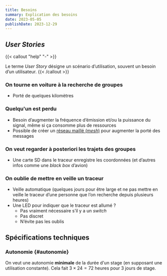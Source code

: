 ```yaml
---
title: Besoins
summary: Explication des besoins
date: 2023-05-05
publishDate: 2023-12-29
---
```


## *User Stories*

{{< callout "help" "-" >}}

  Le terme *User Story* désigne un scénario d’utilisation, souvent un besoin d’un utilisateur.
{{< /callout >}}

### On tourne en voiture à la recherche de groupes

- Porté de quelques kilomètres

### Quelqu'un est perdu

- Besoin d’augmenter la fréquence d’émission et/ou la puissance du signal, même si ça consomme plus de ressources
- Possible de créer un [réseau maillé (*mesh*)](https://en.m.wikipedia.org/wiki/Wireless_mesh_network) pour augmenter la porté des messages

### On veut regarder à posteriori les trajets des groupes

- Une carte SD dans le traceur enregistre les coordonnées (et d’autres infos comme une *black box* d’avion)

### On oublie de mettre en veille un traceur

- Veille automatique (quelques jours pour être large et ne pas mettre en veille le traceur d’une personne que l’on recherche depuis plusieurs heures)
- Une LED pour indiquer que le traceur est allumé ?
  - Pas vraiment nécessaire s’il y a un *switch*
  - Pas discret
  - N’évite pas les oublis

## Spécifications techniques

### Autonomie {#autonomie}

On veut une autonomie **minimale** de la durée d'un stage (en supposant une utilisation constante).
Cela fait $3 \times 24 = 72$ heures pour 3 jours de stage.
